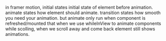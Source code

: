 in framer motion, initial states initial state of element before animation.
animate states how element should animate. transition states how smooth you need your animation.
but animate only run when component is refreshed/mounted that when we use whileInView to animate components while scolling, when we scroll away and come back element still shows animations.
